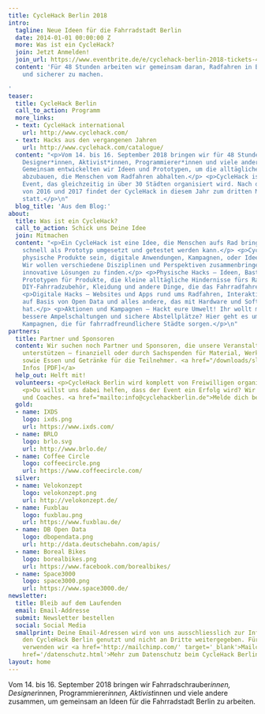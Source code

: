 ```yaml
---
title: CycleHack Berlin 2018
intro:
  tagline: Neue Ideen für die Fahrradstadt Berlin
  date: 2014-01-01 00:00:00 Z
  more: Was ist ein CycleHack?
  join: Jetzt Anmelden!
  join_url: https://www.eventbrite.de/e/cyclehack-berlin-2018-tickets-48362363130
  content: 'Für 48 Stunden arbeiten wir gemeinsam daran, Radfahren in Berlin besser
    und sicherer zu machen.

'
teaser:
  title: CycleHack Berlin
  call_to_action: Programm
  more_links:
  - text: CycleHack international
    url: http://www.cyclehack.com/
  - text: Hacks aus den vergangenen Jahren
    url: http://www.cyclehack.com/catalogue/
  content: "<p>Vom 14. bis 16. September 2018 bringen wir für 48 Stunden Fahrradschrauber*innen,
    Designer*innen, Aktivist*innen, Programmierer*innen und viele andere zusammen.
    Gemeinsam entwickelten wir Ideen und Prototypen, um die alltäglichen Hindernisse
    abzubauen, die Menschen vom Radfahren abhalten.</p> <p>CycleHack ist ein globales
    Event, das gleichzeitig in über 30 Städten organisiert wird. Nach dem großen Erfolg
    von 2016 und 2017 findet der CycleHack in diesem Jahr zum dritten Mal in Berlin
    statt.</p>\n"
  blog_title: 'Aus dem Blog:'
about:
  title: Was ist ein CycleHack?
  call_to_action: Schick uns Deine Idee
  join: Mitmachen
  content: "<p>Ein CycleHack ist eine Idee, die Menschen aufs Rad bringen soll und
    schnell als Prototyp umgesetzt und getestet werden kann.</p> <p>CycleHacks können
    physische Produkte sein, digitale Anwendungen, Kampagnen, oder Ideen zur Fahrradinfrastruktur.
    Wir wollen verschiedene Disziplinen und Perspektiven zusammenbringen, um gemeinsam
    innovative Lösungen zu finden.</p> <p>Physische Hacks – Ideen, Basteleien und
    Prototypen für Produkte, die kleine alltägliche Hindernisse fürs Radfahren abbauen:
    DIY-Fahrradzubehör, Kleidung und andere Dinge, die das Fahrradfahren besser machen.</p>
    <p>Digitale Hacks – Websites und Apps rund ums Radfahren, Interaktive Visualisierungen
    auf Basis von Open Data und alles andere, das mit Hardware und Software zu tun
    hat.</p> <p>Aktionen und Kampagnen – Hackt eure Umwelt! Ihr wollt mehr Fahrradwege,
    bessere Ampelschaltungen und sichere Abstellplätze? Hier geht es um Aktionen und
    Kampagnen, die für fahrradfreundlichere Städte sorgen.</p>\n"
partners:
  title: Partner und Sponsoren
  content: Wir suchen noch Partner und Sponsoren, die unsere Veranstaltung im September
    unterstützen – finanziell oder durch Sachspenden für Material, Werkzeug und Geräte,
    sowie Essen und Getränke für die Teilnehmer. <a href="/downloads/slidedeck_sponsoring_2018.pdf">Mehr
    Infos [PDF]</a>
  help_out: Helft mit!
  volunteers: <p>CycleHack Berlin wird komplett von Freiwilligen organisiert.</p>
    <p>Du willst uns dabei helfen, dass der Event ein Erfolg wird? Wir suchen Helfer,
    und Coaches. <a href="mailto:info@cyclehackberlin.de">Melde dich bei uns!</a></p>
  gold:
  - name: IXDS
    logo: ixds.png
    url: https://www.ixds.com/
  - name: BRLO
    logo: brlo.svg
    url: http://www.brlo.de/
  - name: Coffee Circle
    logo: coffeecircle.png
    url: https://www.coffeecircle.com/
  silver:
  - name: Velokonzept
    logo: velokonzept.png
    url: http://velokonzept.de/
  - name: Fuxblau
    logo: fuxblau.png
    url: https://www.fuxblau.de/
  - name: DB Open Data
    logo: dbopendata.png
    url: http://data.deutschebahn.com/apis/
  - name: Boreal Bikes
    logo: borealbikes.png
    url: https://www.facebook.com/borealbikes/
  - name: Space3000
    logo: space3000.png
    url: https://www.space3000.de/
newsletter:
  title: Bleib auf dem Laufenden
  email: Email-Addresse
  submit: Newsletter bestellen
  social: Social Media
  smallprint: Deine Email-Adressen wird von uns ausschliesslich zur Information über
    den CycleHack Berlin genutzt und nicht an Dritte weitergegeben. Für diesen Verteiler
    verwenden wir <a href='http://mailchimp.com/' target='_blank'>Mailchimp</a>.<br/><a
    href='/datenschutz.html'>Mehr zum Datenschutz beim CycleHack Berlin</a>
layout: home
---
```


Vom 14. bis 16. September 2018 bringen wir Fahrradschrauber*innen, Designer*innen, Programmierer*innen, Aktivist*innen und viele andere zusammen, um gemeinsam an Ideen für die Fahrradstadt Berlin zu arbeiten.
